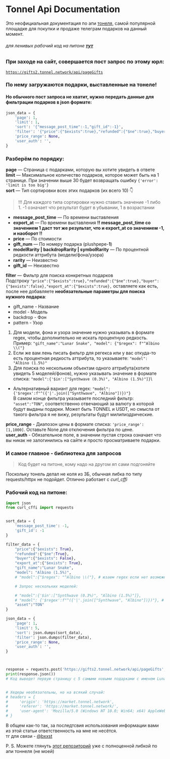 # Tonnel Api Documentation

Это неофициальная документация по апи [тонеля](https://tonnel-gift.vercel.app), самой популярной площадке для покупки и продаже телеграм подарков на данный момент.

###### для ленивых рабочий код на питоне [**тут**](#рабочий-код-на-питоне)

### При заходе на сайт, совершается пост запрос по этому юрл:

<code>https://gifts2.tonnel.network/api/pageGifts</code>

### По нему загружаются подарки, выставленные на тонеле!

#### Но обычного пост запроса не хватит, нужно передать данные для фильтрации подарков в json формате:

```python
json_data = {
    'page': 1,
    'limit': 1,
    'sort': '{"message_post_time":-1,"gift_id":-1}',
    'filter': '{"price":{"$exists":true},"refunded":{"$ne":true},"buyer":{"$exists":false},"export_at":{"$exists":true},"gift_name":"Desk Calendar","model":"Deadline (0.2%)","asset":"TON"}',
    'price_range': None,
    'user_auth': '',
}
```

### Разберём по порядку:

**page** — Страница с подарками, которую вы хотите увидеть в ответе  
**limit** — Максимальное количество подарков, которое может быть на 1 странице. При значении выше 30 будет возвращать ошибку `{'error': 'limit is too big'}`  
**sort** — Тип сортировки всех этих подарков (их всего 10) 👇

> !!! Для каждого типа сортировки нужно ставить значение -1 либо 1. -1 означает что результат будет в убывании, 1 в возрастании

- **message_post_time** — По времени выставления
- **export_at** — По времени выставления **!! message_post_time со значением 1 даст тот же результат, что и export_at со значением -1, и наоборот !!**
- **price** — По стоимости
- **gift_num** — По номеру подарка (plushpepe-**1**)
- **modelRarity | backdropRarity | symbolRarity** — По процентной редкости аттрибута (модели/фона/узора)
- **rarity** — Неизвестно
- **gift_id** — Неизвестно

**filter** — Фильтр для поиска конкретных подарков\
Подстроку `"price":{"$exists":true},"refunded":{"$ne":true},"buyer":{"$exists":false},"export_at":{"$exists":true},` оставляете как есть, после нее добавляете **необязательные параметры для поиска нужного подарка**:

- gift_name - Название
- model - Модель
- backdrop - Фон
- pattern - Узор

1. Для модели, фона и узора значение нужно указывать в формате regex, чтобы дополнительно не искать процентную редкость. Пример: `"gift_name":"Lunar Snake", "model": {"$regex": f"^Albino \\("}`
2. Если же вам лень писать фильтр для регекса или у вас откуда-то есть процентная редкость аттрибута, то указываете: `"model": "Albino (1.5%)"`
3. Для поиска по нескольким объектам одного аттрибута(хотите увидеть 5 моделей/фонов), нужно указывать значение в формате списка: `"model":{'$in':["Synthwave (0.3%)", "Albino (1.5%)"]}`\
- Альтернативный вариант для regex: `"model": {'$regex':f"^({'|'.join(["Synthwave", "Albino"])})"}`\
   В самом конце фильтра указываете последний фильтр: `"asset":"TON"`, соответственно отвечающий за валюту в которой будут выданы подарки. Может быть TONNEL и USDT, но смысла от такого фильтра я не вижу, результаты будут милипиздрические.

**price_range** - Диапозон цены в формате списка: `'price_range': [1,1000]`. Оставьте None для отключения фильтра по цене.  
**user_auth** - Обязательное поле, в значении пустая строка означает что вы никак не залогинились на сайте и просто просматриваете подарки.

### И самое главное - библиотека для запросов

> Код будет на питоне, кому надо на другом яп сами подгоняйте

Поскольку тонель делал не коля из 3Б, обычная либка по типу requests/httpx не подойдет. Отлично работает с _curl_cffi_

### Рабочий код на питоне:

```python
import json
from curl_cffi import requests


sort_data = {
    'message_post_time': -1,
    'gift_id': -1
}

filter_data = {
    "price":{"$exists": True},
    "refunded":{"$ne":True},
    "buyer":{"$exists": False},
    "export_at":{"$exists": True},
    "gift_name":"Lunar Snake",
    "model": "Albino (1.5%)",
    # "model":{"$regex": "^Albino \\("}, # юзаем regex если нет возможности взять % редкость

    # Запрос нескольких моделей:

    # "model":{'$in':["Synthwave (0.3%)", "Albino (1.5%)"]},
    # "model": {'$regex':f"^({'|'.join(["Synthwave", "Albino"])})"}, # юзаем regex если нет возможности взять % редкость
    "asset":"TON"
}

json_data = {
    'page': 1,
    'limit': 5,
    'sort': json.dumps(sort_data),
    'filter': json.dumps(filter_data),
    'price_range': None,
    'user_auth': '',
}



response = requests.post('https://gifts2.tonnel.network/api/pageGifts', json=json_data, impersonate="chrome")
print(response.json())
# Код выведет первую страницу с 5 самыми новыми подарками с именем Lunar Snake, с моделью Albino


# Хедеры необязательны, но на всякий случай:
# headers = {
#     'origin': 'https://market.tonnel.network',
#     'referer': 'https://market.tonnel.network/',
#     'user-agent': 'Mozilla/5.0 (Windows NT 10.0; Win64; x64) AppleWebKit/537.36 (KHTML, like Gecko) Chrome/135.0.0.0 Safari/537.36',
# }
```

В общем как-то так, за последтсвия использования информации вами из этой статьи ответственность на мне не несётся.\
тг для связи - [@bxxst](t.me/bxxst)


P. S. Можете глянуть [этот репозиторий](https://github.com/bleach-hub/tonnelmp) уже с полноценной либкой по апи тоннеля (не моей)
